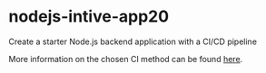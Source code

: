 # nodejs-intive-app20

Create a starter Node.js backend application with a CI/CD pipeline

More information on the chosen CI method can be found [here](https://github.com/intive-RedHat-Devex-demo/nodejs-intive-app20/blob/main/CI.md).
